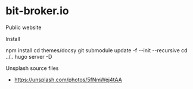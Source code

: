 # bit-broker.io

Public website

Install

npm install
cd themes/docsy
git submodule update -f --init --recursive
cd ../..
hugo server -D


Unsplash source files

* https://unsplash.com/photos/5fNmWej4tAA
